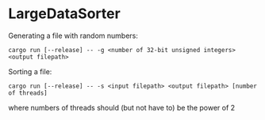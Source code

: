 # LargeDataSorter

Generating a file with random numbers:

`cargo run [--release] -- -g <number of 32-bit unsigned integers> <output filepath>`

Sorting a file:

`cargo run [--release] -- -s <input filepath> <output filepath> [number of threads]`

where numbers of threads should (but not have to) be the power of 2 